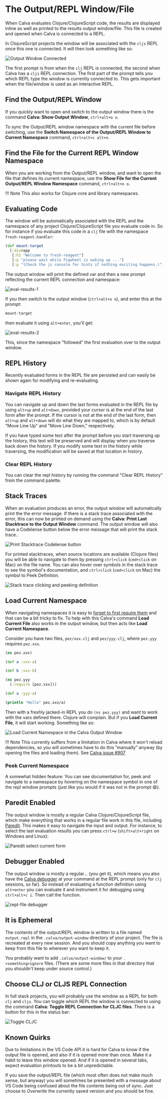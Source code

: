 # The Output/REPL Window/File

When Calva evaluates Clojure/ClojureScript code, the results are displayed inline as well as printed to the results output window/file. This file is created and opened when Calva is connected to a REPL.

In ClojureScript projects the window will be associated with the `cljs` REPL once this one is connected. It will then look something like so:

![Output Window Connected](images/howto/output/output-window-connected.png)

The first prompt is from when the `clj` REPL is connected, the second when Calva has a `cljs` REPL connection. The first part of the prompt tells you which REPL type the window is currently connected to. This gets important when the file/window is used as an interactive REPL.

## Find the Output/REPL Window

If you quickly want to open and switch to the output window there is the command **Calva: Show Output Window**, `ctrl+alt+o o`.

To sync the Output/REPL window namespace with the current file before switching, use the **Switch Namespace of the Output/REPL Window to Current Namespace** command, `ctrl+alt+c alt+n`.

## Find the File for the Current REPL Window Namespace

When you are working from the Output/REPL window, and want to open the file that defines its current namespace, use the **Show File for the Current Output/REPL Window Namespace** command, `ctrl+alt+o o`.

!!! Note
    This also works for Clojure core and library namespaces.

## Evaluating Code

The window will be automatically associated with the REPL and the namespace of any project Clojure/ClojureScript file you evaluate code in. So for instance if you evaluate this code in a `clj` file with the namespace `fresh-reagent.handler`:

```clojure
(def mount-target
  [:div#app
   [:h2 "Welcome to fresh-reagent"]
   [:p "please wait while Figwheel is waking up ..."]
   [:p "(Check the js console for hints if nothing exciting happens.)"]])
```

The output window will print the defined var and then a new prompt reflecting the current REPL connection and namespace:

![eval-results-1](images/howto/output/eval-results-1.png)

If you then switch to the output window (`ctrl+alt+o o`), and enter this at the prompt:

```clojure
mount-target
```

then evaluate it using `alt+enter`, you'll get:

![eval-results-2](images/howto/output/eval-results-2.png)

This, since the namespace ”followed” the first evaluation over to the output window.

## REPL History

Recently evaluated forms in the REPL file are persisted and can easily be shown again for modifying and re-evaluating.

### Navigate REPL History

You can navigate up and down the last forms evaluated in the REPL file by using `alt+up` and `alt+down`, provided your cursor is at the end of the last form after the prompt. If the cursor is not at the end of the last form, then `alt+up` and `alt+down` will do what they are mapped to, which is by default "Move Line Up" and "Move Line Down," respectively.

If you have typed some text after the prompt before you start traversing up the history, this text will be preserved and will display when you traverse back down the history. If you modify some text in the history while traversing, the modification will be saved at that location in history.

### Clear REPL History

You can clear the repl history by running the command "Clear REPL History" from the command palette.

## Stack Traces

When an evaluation produces an error, the output window will automatically print the the error message. If there is a stack trace associated with the error, this can now be printed on demand using the **Calva: Print Last Stacktrace to the Output Window** command. The output window will also have a Codelense button below the error message that will print the stack trace..

![Print Stacktrace Codelense button](images/howto/output/print-stacktrace-codelense.png "Print Stacktrace Codelense button")

For printed stacktraces, when source locations are available (Clojure files) you will be able to navigate to them by pressing `ctrl+click` (`cmd+click` on Mac) on the file name. You can also hover over symbols in the stack trace to see the symbol's documentation, and `ctrl+click` (`cmd+click` on Mac) the symbol to Peek Definition.

![Stack trace clicking and peeking definition](images/howto/output/stack-traces.gif "Stack trace clicking and peeking definition")

## Load Current Namespace

When navigating namespaces it is easy to [forget to first require them](https://clojure.org/guides/repl/navigating_namespaces#_how_things_can_go_wrong) and that can be a bit tricky to fix. To help with this Calva's command **Load Current File** also works in the output window, but then acts like **Load Current Namespace**.

Consider you have two files, `pez/xxx.clj` and `pez/yyy.clj`, where `pez.yyy` requires `pez.xxx`.

```clojure
(ns pez.xxx)

(def a :xxx-a)

(def b :xxx-b)
```

```clojure
(ns pez.yyy
  (:require [pez.xxx]))

(def a :yyy-a)

(println "Hello" pez.xxx/a)
```

Then with a freshly jacked-in REPL you do `(ns pez.yyy)` and want to work with the vars defined there. Clojure will complain. But if you **Load Current File**, it will start working. Something like so:

![Load Current Namespace in the Calva Output Window](images/howto/output/load-current-namespace.png)

!!! Note
    This currently suffers from a limitation in Calva where it won't reload dependencies, so you will sometimes have to do this ”manually” anyway (by opening the files and loading them). See [Calva issue #907](https://github.com/BetterThanTomorrow/calva/issues/907)

### Peek Current Namespace

A somewhat hidden feature: You can see documentation for, peek and navigate to a namespace by hovering on the namespace symbol in one of the repl window prompts (just like you would if it was not in the prompt 😄).

## Paredit Enabled

The output window is mostly a regular Calva Clojure/ClojureScript file, which make everything that works in a regular file work in this file, including [Paredit](paredit.md). This makes it easy to navigate the input and output. For instance, to select the last evaluation results you can press `ctrl+w` (`shift+alt+right` on Windows and Linux):

![Paredit select current form](images/howto/output/select-last-result.png)

## Debugger Enabled

The output window is mostly a regular... (you get it), which means you also have the [Calva debugger](debugger.md) at your command at the REPL prompt (only for `clj` sessions, so far). So instead of evaluating a function definition using `alt+enter` you can evaluate it and instrument it for debugging using `ctrl+alt+c i`. Then call the function.

![repl-file debugger](images/howto/output/repl-file-debugger.png)

## It is Ephemeral

The contents of the output/REPL window is written to a file named `output.repl` in the `.calva/output-window` directory of your project. The file is recreated at every new session. And you should copy anything you want to keep from this file to wherever you want to keep it.

You probably want to add `.calva/output-window/` to your `.<something>ignore` files. (There are some more files in that directory that you shouldn't keep under source control.)

## Choose CLJ or CLJS REPL Connection

In full stack projects, you will probably use the window as a REPL for both `clj` and `cljs`. You can toggle which REPL the window is connected to using the command **Calva: Toggle REPL Connection for CLJC files**. There is a button for this in the status bar:

![Toggle CLJC](images/howto/cljc-toggle-button.png)

## Known Quirks

Due to limitations in the VS Code API it is hard for Calva to know if the output file is opened, and also if it is opened more than once. Make it a habit to leave this window opened. And if it is opened in several tabs, expect evaluation printouts to be a bit unpredictable.

If you save the output/REPL file (which most often does not make much sense, but anyway) you will sometimes be presented with a message about VS Code being confused about the file contents being out of sync. Just choose to *Overwrite* the currently saved version and you should be fine.
